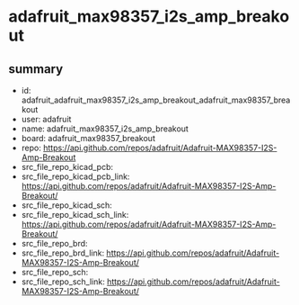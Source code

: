 # adafruit_max98357_i2s_amp_breakout
 
## summary 
* id: adafruit_adafruit_max98357_i2s_amp_breakout_adafruit_max98357_breakout
* user: adafruit
* name: adafruit_max98357_i2s_amp_breakout
* board: adafruit_max98357_breakout
* repo: https://api.github.com/repos/adafruit/Adafruit-MAX98357-I2S-Amp-Breakout
* src_file_repo_kicad_pcb: 
* src_file_repo_kicad_pcb_link: https://api.github.com/repos/adafruit/Adafruit-MAX98357-I2S-Amp-Breakout/
* src_file_repo_kicad_sch: 
* src_file_repo_kicad_sch_link: https://api.github.com/repos/adafruit/Adafruit-MAX98357-I2S-Amp-Breakout/
* src_file_repo_brd: 
* src_file_repo_brd_link: https://api.github.com/repos/adafruit/Adafruit-MAX98357-I2S-Amp-Breakout/
* src_file_repo_sch: 
* src_file_repo_sch_link: https://api.github.com/repos/adafruit/Adafruit-MAX98357-I2S-Amp-Breakout/




